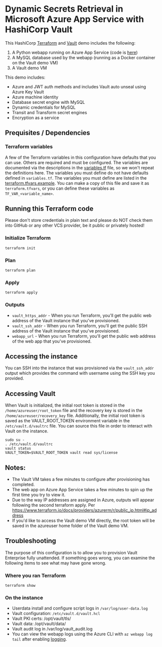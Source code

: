 # Dynamic Secrets Retrieval in Microsoft Azure App Service with HashiCorp Vault

This HashiCorp [Terraform](https://terraform.io) and [Vault](https://vaultproject.io) demo includes the following:
1. A Python webapp running on Azure App Service (code is [here](https://github.com/assareh/transit-app-example/))
2. A MySQL database used by the webapp (running as a Docker container on the Vault demo VM)
3. A Vault demo VM

This demo includes:
* Azure and JWT auth methods and includes Vault auto unseal using Azure Key Vault
* Azure machine identity
* Database secret engine with MySQL
* Dynamic credentials for MySQL
* Transit and Transform secret engines
* Encryption as a service

## Prequisites / Dependencies
### Terraform variables
A few of the Terraform variables in this configuration have defaults that you can use. Others are required and must be configured. The variables are documented via the descriptions in the [variables.tf](variables.tf) file, so we won't repeat the definitions here. The variables you must define do not have defaults defined in `variables.tf`. The variables you must define are listed in the [terraform.tfvars.example](terraform.tfvars.example). You can make a copy of this file and save it as `terraform.tfvars`, or you can define these variables as `TF_VAR_<variable_name>`.

## Running this Terraform code
Please don't store credentials in plain text and please do NOT check them into GitHub or any other VCS provider, be it public or privately hosted!

### Initialize Terraform
```
terraform init
```

### Plan
```
terraform plan
```

### Apply
```
terraform apply
```

### Outputs
* `vault_https_addr` - When you run Terraform, you'll get the public web address of the Vault instance that you've provisioned.
* `vault_ssh_addr` - When you run Terraform, you'll get the public SSH address of the Vault instance that you've provisioned.
* `webapp_url` - When you run Terraform, you'll get the public web address of the web app that you've provisioned.

## Accessing the instance
You can SSH into the instance that was provisioned via the `vault_ssh_addr` output which provides the command with username using the SSH key you provided.

## Accessing Vault
When Vault is initialized, the initial root token is stored in the `/home/azureuser/root_token` file and the recovery key is stored in the `/home/azureuser/recovery_key` file. Additionally, the initial root token is saved as the VAULT_ROOT_TOKEN environment variable in the `/etc/vault.d/vaultrc` file. You can source this file in order to interact with Vault on the instance.

```
sudo su -
. /etc/vault.d/vaultrc
vault status
VAULT_TOKEN=$VAULT_ROOT_TOKEN vault read sys/license
```

## Notes:
* The Vault VM takes a few minutes to configure after provisioning has completed.
* The web app on Azure App Service takes a few minutes to spin up the first time you try to view it.
* Due to the way IP addresses are assigned in Azure, outputs will appear following the second terraform apply. Per https://www.terraform.io/docs/providers/azurerm/r/public_ip.html#ip_address
* If you'd like to access the Vault demo VM directly, the root token will be saved in the azureuser home folder of the Vault demo VM.

## Troubleshooting
The purpose of this configuration is to allow you to provision Vault Enterprise fully unattended. If something goes wrong, you can examine the following items to see what may have gone wrong.

### Where you ran Terraform
```
terraform show
```

### On the instance
* Userdata install and configure script logs in `/var/log/user-data.log`
* Vault configuration: `/etc/vault.d/vault.hcl`
* Vault PKI certs: /opt/vault/tls/
* Vault data: /opt/vault/data/
* Vault audit log in /var/log/vault_audit.log
* You can view the webapp logs using the Azure CLI with `az webapp log tail` after enabling [logging](https://docs.microsoft.com/en-us/azure/app-service/troubleshoot-diagnostic-logs).
